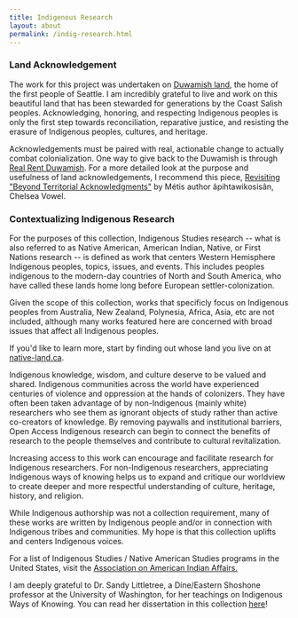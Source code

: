 ```yaml
---
title: Indigenous Research
layout: about
permalink: /indig-research.html
---
```


### Land Acknowledgement
The work for this project was undertaken on [Duwamish land](https://www.duwamishtribe.org/), the home of the first people of Seattle. I am incredibly grateful to live and work on this beautiful land that has been stewarded for generations by the Coast Salish peoples. Acknowledging, honoring, and respecting Indigenous peoples is only the first step towards reconciliation, reparative justice, and resisting the erasure of Indigenous peoples, cultures, and heritage. 

Acknowledgements must be paired with real, actionable change to actually combat colonialization. One way to give back to the Duwamish is through [Real Rent Duwamish](https://www.realrentduwamish.org/). For a more detailed look at the purpose and usefulness of land acknowledgements, I recommend this piece, [Revisiting "Beyond Territorial Acknowledgments"](https://apihtawikosisan.com/2024/11/revisiting-beyond-territorial-acknowledgments/) by Métis author âpihtawikosisân, Chelsea Vowel.

### Contextualizing Indigenous Research
For the purposes of this collection, Indigenous Studies research -- what is also referred to as Native American, American Indian, Native, or First Nations research -- is defined as work that centers Western Hemisphere Indigenous peoples, topics, issues, and events. This includes peoples indigenous to the modern-day countries of North and South America, who have called these lands home long before European settler-colonization. 

Given the scope of this collection, works that specificly focus on Indigenous peoples from Australia, New Zealand, Polynesia, Africa, Asia, etc are not included, although many works featured here are concerned with broad issues that affect all Indigenous peoples.

If you'd like to learn more, start by finding out whose land you live on at [native-land.ca](https://native-land.ca/).


Indigenous knowledge, wisdom, and culture deserve to be valued and shared. Indigenous communities across the world have experienced centuries of violence and oppression at the hands of colonizers. They have often been taken advantage of by non-Indigenous (mainly white) researchers who see them as ignorant objects of study rather than active co-creators of knowledge. By removing paywalls and institutional barriers, Open Access Indigenous research can begin to connect the benefits of research to the people themselves and contribute to cultural revitalization. 

Increasing access to this work can encourage and facilitate research for Indigenous researchers. For non-Indigenous researchers, appreciating Indigenous ways of knowing helps us to expand and critique our worldview to create deeper and more respectful understanding of culture, heritage, history, and religion.

While Indigenous authorship was not a collection requirement, many of these works are written by Indigenous people and/or in connection with Indigenous tribes and communities. My hope is that this collection uplifts and centers Indigenous voices.


For a list of Indigenous Studies / Native American Studies programs in the United States, visit the [Association on American Indian Affairs.](https://www.indian-affairs.org/nativestudies.html)

I am deeply grateful to Dr. Sandy Littletree, a Díne/Eastern Shoshone professor at the University of Washington, for her teachings on  Indigenous Ways of Knowing. You can read her dissertation in this collection [here](https://aaveryjj.github.io/indigenous-research/item.html?id=wa49)!

